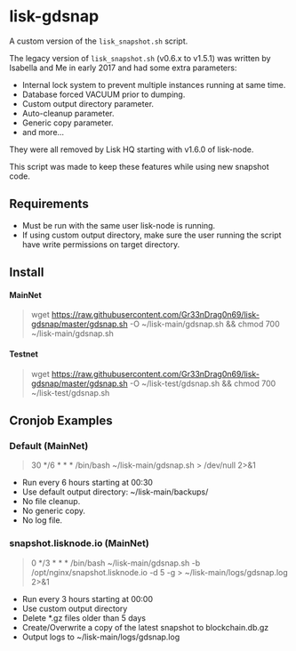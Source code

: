 # lisk-gdsnap

A custom version of the `lisk_snapshot.sh` script.

The legacy version of `lisk_snapshot.sh` (v0.6.x to v1.5.1) was written by Isabella and Me in early 2017 and had some extra parameters:

* Internal lock system to prevent multiple instances running at same time.
* Database forced VACUUM prior to dumping.
* Custom output directory parameter.
* Auto-cleanup parameter.
* Generic copy parameter.
* and more...

They were all removed by Lisk HQ starting with v1.6.0 of lisk-node.

This script was made to keep these features while using new snapshot code.

## Requirements

* Must be run with the same user lisk-node is running.
* If using custom output directory, make sure the user running the script have write permissions on target directory.

## Install

#### MainNet

> wget https://raw.githubusercontent.com/Gr33nDrag0n69/lisk-gdsnap/master/gdsnap.sh -O ~/lisk-main/gdsnap.sh && chmod 700 ~/lisk-main/gdsnap.sh

#### Testnet

> wget https://raw.githubusercontent.com/Gr33nDrag0n69/lisk-gdsnap/master/gdsnap.sh -O ~/lisk-test/gdsnap.sh && chmod 700 ~/lisk-test/gdsnap.sh

## Cronjob Examples

### Default (MainNet)

> 30 */6 * * * /bin/bash ~/lisk-main/gdsnap.sh > /dev/null 2>&1

* Run every 6 hours starting at 00:30
* Use default output directory: ~/lisk-main/backups/
* No file cleanup.
* No generic copy.
* No log file.

### snapshot.lisknode.io (MainNet)

> 0 */3 * * * /bin/bash ~/lisk-main/gdsnap.sh -b /opt/nginx/snapshot.lisknode.io -d 5 -g > ~/lisk-main/logs/gdsnap.log 2>&1

* Run every 3 hours starting at 00:00
* Use custom output directory
* Delete *.gz files older than 5 days
* Create/Overwrite a copy of the latest snapshot to blockchain.db.gz 
* Output logs to ~/lisk-main/logs/gdsnap.log
